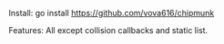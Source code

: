 Install:
go install https://github.com/vova616/chipmunk

Features:
All except collision callbacks and static list.